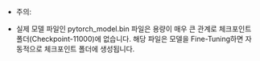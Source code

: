 * 주의:
- 실제 모델 파일인 pytorch_model.bin 파일은 용량이 매우 큰 관계로 체크포인트 폴더(Checkpoint-11000)에 없습니다. 해당 파일은 모델을 Fine-Tuning하면 자동적으로 체크포인트 폴더에 생성됩니다.

